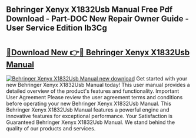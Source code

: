 ## Behringer Xenyx X1832Usb Manual Free Pdf Download - Part-DOC New Repair Owner Guide - User Service Edition Ib3Cg

# <h2><a href="http://bc45650.oget.top/?id=Behringer+Xenyx+X1832Usb+Manual">🔗Download New 👉🔴 Behringer Xenyx X1832Usb Manual</a></h2>

[![Behringer Xenyx X1832Usb Manual new download](https://i.imgur.com/5g1atiW.png)](http://bc45650.oget.top/?id=Behringer+Xenyx+X1832Usb+Manual)
Get started with your new Behringer Xenyx X1832Usb Manual today! This user manual provides a detailed overview of the product's features and functionality. Important User Agreement Please review the user agreement terms and conditions before operating your new Behringer Xenyx X1832Usb Manual. This Behringer Xenyx X1832Usb Manual features a powerful engine and innovative features for exceptional performance. Your Satisfaction is Guaranteed Behringer Xenyx X1832Usb Manual. We stand behind the quality of our products and services.
